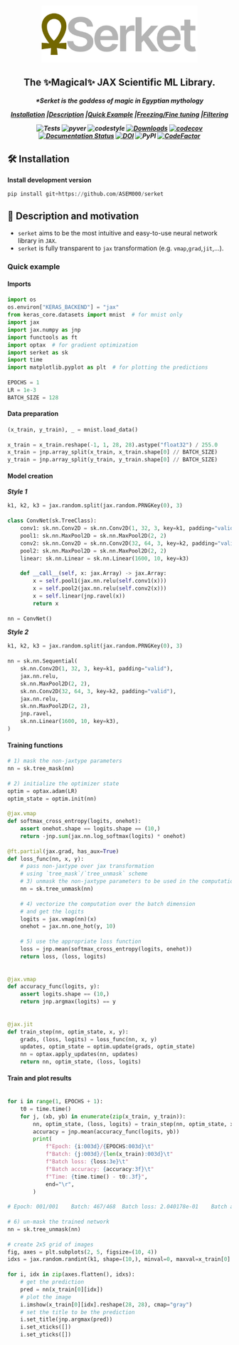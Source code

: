 <div align="center">
<img width="350px" src="assets/logo.svg"></div>

<h2 align="center">The ✨Magical✨ JAX Scientific ML Library.</h2>
<h5 align = "center"> *Serket is the goddess of magic in Egyptian mythology

[**Installation**](#Installation)
|[**Description**](#Description)
|[**Quick Example**](#QuickExample)
|[**Freezing/Fine tuning**](#Freezing)
|[**Filtering**](#Filtering)

![Tests](https://github.com/ASEM000/serket/actions/workflows/tests.yml/badge.svg)
![pyver](https://img.shields.io/badge/python-3.7%203.8%203.9%203.10-red)
![codestyle](https://img.shields.io/badge/codestyle-black-black)
[![Downloads](https://pepy.tech/badge/serket)](https://pepy.tech/project/serket)
[![codecov](https://codecov.io/gh/ASEM000/serket/branch/main/graph/badge.svg?token=C6NXOK9EVS)](https://codecov.io/gh/ASEM000/serket)
[![Documentation Status](https://readthedocs.org/projects/serket/badge/?version=latest)](https://serket.readthedocs.io/en/latest/?badge=latest)
[![DOI](https://zenodo.org/badge/526985786.svg)](https://zenodo.org/badge/latestdoi/526985786)
![PyPI](https://img.shields.io/pypi/v/serket)
[![CodeFactor](https://www.codefactor.io/repository/github/asem000/serket/badge)](https://www.codefactor.io/repository/github/asem000/serket)

</h5>

## 🛠️ Installation<a id="Installation"></a>

**Install development version**

```python
pip install git+https://github.com/ASEM000/serket
```

## 📖 Description and motivation<a id="Description"></a>

- `serket` aims to be the most intuitive and easy-to-use neural network library in `JAX`.
- `serket` is fully transparent to `jax` transformation (e.g. `vmap`,`grad`,`jit`,...).

### Quick example


#### Imports

```python
import os
os.environ["KERAS_BACKEND"] = "jax"
from keras_core.datasets import mnist  # for mnist only
import jax
import jax.numpy as jnp
import functools as ft
import optax  # for gradient optimization
import serket as sk
import time
import matplotlib.pyplot as plt  # for plotting the predictions

EPOCHS = 1
LR = 1e-3
BATCH_SIZE = 128
```

#### Data preparation

```python
(x_train, y_train), _ = mnist.load_data()

x_train = x_train.reshape(-1, 1, 28, 28).astype("float32") / 255.0
x_train = jnp.array_split(x_train, x_train.shape[0] // BATCH_SIZE)
y_train = jnp.array_split(y_train, y_train.shape[0] // BATCH_SIZE)

```

#### Model creation

_**Style 1**_
```python
k1, k2, k3 = jax.random.split(jax.random.PRNGKey(0), 3)

class ConvNet(sk.TreeClass):
    conv1: sk.nn.Conv2D = sk.nn.Conv2D(1, 32, 3, key=k1, padding="valid")
    pool1: sk.nn.MaxPool2D = sk.nn.MaxPool2D(2, 2)
    conv2: sk.nn.Conv2D = sk.nn.Conv2D(32, 64, 3, key=k2, padding="valid")
    pool2: sk.nn.MaxPool2D = sk.nn.MaxPool2D(2, 2)
    linear: sk.nn.Linear = sk.nn.Linear(1600, 10, key=k3)

    def __call__(self, x: jax.Array) -> jax.Array:
        x = self.pool1(jax.nn.relu(self.conv1(x)))
        x = self.pool2(jax.nn.relu(self.conv2(x)))
        x = self.linear(jnp.ravel(x))
        return x

nn = ConvNet()
```

_**Style 2**_
```python
k1, k2, k3 = jax.random.split(jax.random.PRNGKey(0), 3)

nn = sk.nn.Sequential(
    sk.nn.Conv2D(1, 32, 3, key=k1, padding="valid"),
    jax.nn.relu,
    sk.nn.MaxPool2D(2, 2),
    sk.nn.Conv2D(32, 64, 3, key=k2, padding="valid"),
    jax.nn.relu,
    sk.nn.MaxPool2D(2, 2),
    jnp.ravel,
    sk.nn.Linear(1600, 10, key=k3),
)
```

#### Training functions

```python
# 1) mask the non-jaxtype parameters
nn = sk.tree_mask(nn)

# 2) initialize the optimizer state
optim = optax.adam(LR)
optim_state = optim.init(nn)

@jax.vmap
def softmax_cross_entropy(logits, onehot):
    assert onehot.shape == logits.shape == (10,)
    return -jnp.sum(jax.nn.log_softmax(logits) * onehot)

@ft.partial(jax.grad, has_aux=True)
def loss_func(nn, x, y):
    # pass non-jaxtype over jax transformation
    # using `tree_mask`/`tree_unmask` scheme
    # 3) unmask the non-jaxtype parameters to be used in the computation
    nn = sk.tree_unmask(nn)

    # 4) vectorize the computation over the batch dimension
    # and get the logits
    logits = jax.vmap(nn)(x)
    onehot = jax.nn.one_hot(y, 10)

    # 5) use the appropriate loss function
    loss = jnp.mean(softmax_cross_entropy(logits, onehot))
    return loss, (loss, logits)


@jax.vmap
def accuracy_func(logits, y):
    assert logits.shape == (10,)
    return jnp.argmax(logits) == y


@jax.jit
def train_step(nn, optim_state, x, y):
    grads, (loss, logits) = loss_func(nn, x, y)
    updates, optim_state = optim.update(grads, optim_state)
    nn = optax.apply_updates(nn, updates)
    return nn, optim_state, (loss, logits)

```

#### Train and plot results

```python

for i in range(1, EPOCHS + 1):
    t0 = time.time()
    for j, (xb, yb) in enumerate(zip(x_train, y_train)):
        nn, optim_state, (loss, logits) = train_step(nn, optim_state, xb, yb)
        accuracy = jnp.mean(accuracy_func(logits, yb))
        print(
            f"Epoch: {i:003d}/{EPOCHS:003d}\t"
            f"Batch: {j:003d}/{len(x_train):003d}\t"
            f"Batch loss: {loss:3e}\t"
            f"Batch accuracy: {accuracy:3f}\t"
            f"Time: {time.time() - t0:.3f}",
            end="\r",
        )
        
# Epoch: 001/001	Batch: 467/468	Batch loss: 2.040178e-01	Batch accuracy: 0.984375	Time: 19.284

# 6) un-mask the trained network
nn = sk.tree_unmask(nn)

# create 2x5 grid of images
fig, axes = plt.subplots(2, 5, figsize=(10, 4))
idxs = jax.random.randint(k1, shape=(10,), minval=0, maxval=x_train[0].shape[0])

for i, idx in zip(axes.flatten(), idxs):
    # get the prediction
    pred = nn(x_train[0][idx])
    # plot the image
    i.imshow(x_train[0][idx].reshape(28, 28), cmap="gray")
    # set the title to be the prediction
    i.set_title(jnp.argmax(pred))
    i.set_xticks([])
    i.set_yticks([])
```